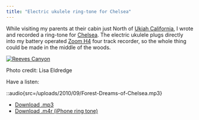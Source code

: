 ```yaml
---
title: "Electric ukulele ring-tone for Chelsea"
---
```


While visiting my parents at their cabin just North of [Ukiah California](http://en.wikipedia.org/wiki/Ukiah,_California), I wrote and recorded a ring-tone for [Chelsea](http://www.chelseahollow.com). The electric ukulele plugs directly into my battery operated [Zoom H4](/blog/in-dixie-land-where-i-was-born/) four track recorder, so the whole thing could be made in the middle of the woods.

[![](/uploads/2010/09/PICT0483-500x375.jpg "Reeves Canyon")](/uploads/2010/09/PICT0483.jpg)

Photo credit: Lisa Eldredge

Have a listen:

::audio{src=/uploads/2010/09/Forest-Dreams-of-Chelsea.mp3}

- [Download .mp3](/uploads/2010/09/Forest-Dreams-of-Chelsea.mp3)
- [Download .m4r (iPhone ring tone)](/uploads/2010/09/Forest-Dreams-of-Chelsea.m4r)